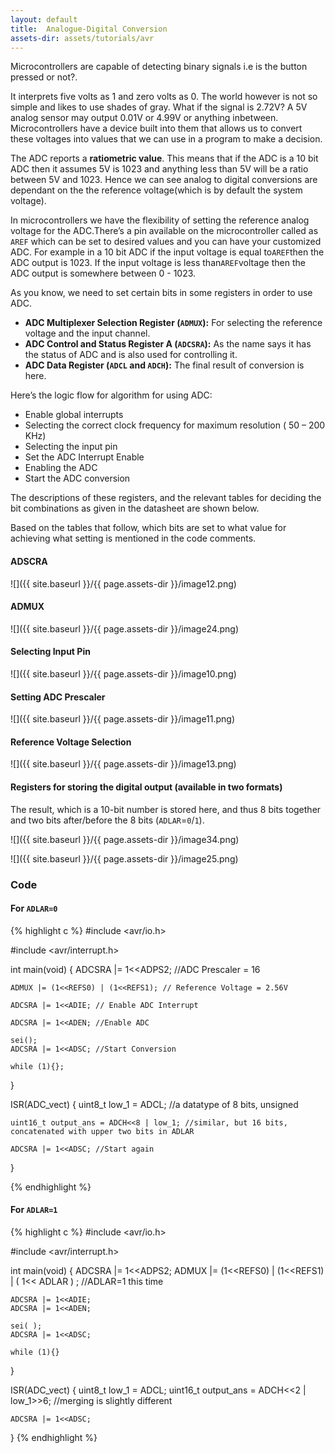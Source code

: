 ```yaml
---
layout: default
title:  Analogue-Digital Conversion
assets-dir: assets/tutorials/avr
---
```


Microcontrollers are capable of detecting binary signals i.e is the
button pressed or not?.

It interprets five volts as 1 and zero volts as 0. The world however is
not so simple and likes to use shades of gray. What if the signal is
2.72V? A 5V analog sensor may output 0.01V or 4.99V or anything
inbetween. Microcontrollers have a device built into them that allows us
to convert these voltages into values that we can use in a program to
make a decision.

The ADC reports a **ratiometric value**. This means that if the ADC is
a 10 bit ADC then it assumes 5V is 1023 and anything less than 5V will
be a ratio between 5V and 1023. Hence we can see analog to digital
conversions are dependant on the the reference voltage(which is by
default the system voltage).

In microcontrollers we have the flexibility of setting the reference
analog voltage for the ADC.There’s a pin available on the
microcontroller called as `AREF` which can be set to desired values
and you can have your customized ADC. For example in a 10 bit ADC if the
input voltage is equal to`AREF`then the ADC output is 1023. If the input
voltage is less than`AREF`voltage then the ADC output is somewhere
between 0 - 1023.

As you know, we need to set certain bits in some registers in order to
use ADC.

 - **ADC Multiplexer Selection Register (`ADMUX`):** For selecting the
reference voltage and the input channel.
 - **ADC Control and Status Register A (`ADCSRA`):** As the name says it has
the status of ADC and is also used for controlling it.
 - **ADC Data Register (`ADCL` and `ADCH`):** The final result of conversion is
here.

Here’s the logic flow for algorithm for using ADC:

 - Enable global interrupts
 - Selecting the correct clock frequency for maximum resolution ( 50 – 200
KHz)
 - Selecting the input pin
 - Set the ADC Interrupt Enable
 - Enabling the ADC
 - Start the ADC conversion

The descriptions of these registers, and the relevant tables for
deciding the bit combinations as given in the datasheet are shown below.

Based on the tables that follow, which bits are set to what value for
achieving what setting is mentioned in the code comments.

#### ADSCRA

![]({{ site.baseurl }}/{{ page.assets-dir }}/image12.png)

#### ADMUX

![]({{ site.baseurl }}/{{ page.assets-dir }}/image24.png)


#### Selecting Input Pin

![]({{ site.baseurl }}/{{ page.assets-dir }}/image10.png)


#### Setting ADC Prescaler

![]({{ site.baseurl }}/{{ page.assets-dir }}/image11.png)


#### Reference Voltage Selection

![]({{ site.baseurl }}/{{ page.assets-dir }}/image13.png)


#### Registers for storing the digital output (available in two formats)

The result, which is a 10-bit number is stored here, and thus 8 bits
together and two bits after/before the 8
bits (`ADLAR`=`0`/`1`).

![]({{ site.baseurl }}/{{ page.assets-dir }}/image34.png)


![]({{ site.baseurl }}/{{ page.assets-dir }}/image25.png)


### Code

#### For `ADLAR=0`

{% highlight c %}
#include <avr/io.h>

#include <avr/interrupt.h>


int main(void)
{
    ADCSRA |= 1<<ADPS2; //ADC Prescaler = 16

    ADMUX |= (1<<REFS0) | (1<<REFS1); // Reference Voltage = 2.56V

    ADCSRA |= 1<<ADIE; // Enable ADC Interrupt

    ADCSRA |= 1<<ADEN; //Enable ADC

    sei();
    ADCSRA |= 1<<ADSC; //Start Conversion

    while (1){};
}

ISR(ADC_vect)
{
    uint8_t low_1 = ADCL; //a datatype of 8 bits, unsigned

    uint16_t output_ans = ADCH<<8 | low_1; //similar, but 16 bits, concatenated with upper two bits in ADLAR

    ADCSRA |= 1<<ADSC; //Start again

}

{% endhighlight %}

#### For `ADLAR=1`

{% highlight c %}
#include <avr/io.h>

#include <avr/interrupt.h>


int main(void)
{
    ADCSRA |= 1<<ADPS2;
    ADMUX |= (1<<REFS0) | (1<<REFS1) | ( 1<< ADLAR ) ; //ADLAR=1 this time

    ADCSRA |= 1<<ADIE;
    ADCSRA |= 1<<ADEN;

    sei( );
    ADCSRA |= 1<<ADSC;

    while (1){}
}

ISR(ADC_vect)
{
    uint8_t low_1 = ADCL;
    uint16_t output_ans = ADCH<<2 | low_1>>6; //merging is slightly different

    ADCSRA |= 1<<ADSC;
}
{% endhighlight %}
